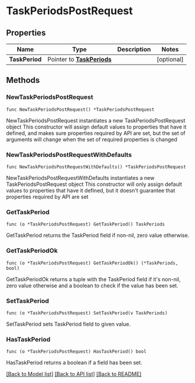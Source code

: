 # TaskPeriodsPostRequest

## Properties

Name | Type | Description | Notes
------------ | ------------- | ------------- | -------------
**TaskPeriod** | Pointer to [**TaskPeriods**](TaskPeriods.md) |  | [optional] 

## Methods

### NewTaskPeriodsPostRequest

`func NewTaskPeriodsPostRequest() *TaskPeriodsPostRequest`

NewTaskPeriodsPostRequest instantiates a new TaskPeriodsPostRequest object
This constructor will assign default values to properties that have it defined,
and makes sure properties required by API are set, but the set of arguments
will change when the set of required properties is changed

### NewTaskPeriodsPostRequestWithDefaults

`func NewTaskPeriodsPostRequestWithDefaults() *TaskPeriodsPostRequest`

NewTaskPeriodsPostRequestWithDefaults instantiates a new TaskPeriodsPostRequest object
This constructor will only assign default values to properties that have it defined,
but it doesn't guarantee that properties required by API are set

### GetTaskPeriod

`func (o *TaskPeriodsPostRequest) GetTaskPeriod() TaskPeriods`

GetTaskPeriod returns the TaskPeriod field if non-nil, zero value otherwise.

### GetTaskPeriodOk

`func (o *TaskPeriodsPostRequest) GetTaskPeriodOk() (*TaskPeriods, bool)`

GetTaskPeriodOk returns a tuple with the TaskPeriod field if it's non-nil, zero value otherwise
and a boolean to check if the value has been set.

### SetTaskPeriod

`func (o *TaskPeriodsPostRequest) SetTaskPeriod(v TaskPeriods)`

SetTaskPeriod sets TaskPeriod field to given value.

### HasTaskPeriod

`func (o *TaskPeriodsPostRequest) HasTaskPeriod() bool`

HasTaskPeriod returns a boolean if a field has been set.


[[Back to Model list]](../README.md#documentation-for-models) [[Back to API list]](../README.md#documentation-for-api-endpoints) [[Back to README]](../README.md)


